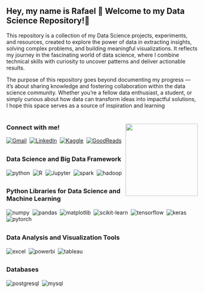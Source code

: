 ## Hey, my name is Rafael 👋 Welcome to my Data Science Repository!🌟 


This repository is a collection of my Data Science projects, experiments, and resources, created to explore the power of data in extracting insights, solving complex problems, and building meaningful visualizations. It reflects my journey in the fascinating world of data science, where I combine technical skills with curiosity to uncover patterns and deliver actionable results.

The purpose of this repository goes beyond documenting my progress — it’s about sharing knowledge and fostering collaboration within the data science community. Whether you’re a fellow data enthusiast, a student, or simply curious about how data can transform ideas into impactful solutions, I hope this space serves as a source of inspiration and learning


# 

<img align="right" alt="" height="190px" src="./src/study.gif">

<h3 align="left">Connect with me!</h3>

[![Gmail](https://img.shields.io/badge/Gmail-D14836?style=for-the-badge&logo=gmail&logoColor=white)](mailto:rafaelaraujomj@gmail.com)
&nbsp;[![LinkedIn](https://img.shields.io/badge/LinkedIn-0077B5?style=for-the-badge&logo=linkedin&logoColor=white)](https://www.linkedin.com/in/rafael-araujo-jesus/)
&nbsp;[![Kaggle](https://img.shields.io/badge/Kaggle-20BEFF?style=for-the-badge&logo=Kaggle&logoColor=white)](https://www.kaggle.com/rafaelaraujomj)
&nbsp;[![GoodReads](https://img.shields.io/badge/Goodreads-372213?style=for-the-badge&logo=goodreads&logoColor=white)](https://www.skoob.com.br/usuario/663706)


##

<h3 align="left">Data Science and Big Data Framework </h3>

<div style="display: inline_block">
  <img align="center" alt="python" src="https://img.shields.io/badge/python-3670A0?style=for-the-badge&logo=python&logoColor=ffdd54" />
  &nbsp;<img align="center" alt="R" src="https://img.shields.io/badge/R-276DC3?style=for-the-badge&logo=r&logoColor=white" />
  &nbsp;<img align="center" alt="Jupyter" src="https://img.shields.io/badge/Jupyter-F37626.svg?&style=for-the-badge&logo=Jupyter&logoColor=white" />
  &nbsp;<img align="center" alt="spark" src="https://img.shields.io/badge/Apache_Spark-FFFFFF?style=for-the-badge&logo=apachespark&logoColor=#E35A16" />
  &nbsp;<img align="center" alt="hadoop" src="https://img.shields.io/badge/Apache%20Hadoop-66CCFF?style=for-the-badge&logo=apachehadoop&logoColor=black" />
  


##
  
<div style="display: inline_block">


<h3 align="left">Python Libraries for Data Science and Machine Learning</h3> 

  <img align="center" alt="numpy" src="https://img.shields.io/badge/numpy-%23013243.svg?style=for-the-badge&logo=numpy&logoColor=white" />
  &nbsp;<img align="center" alt="pandas" src="https://img.shields.io/badge/pandas-%23150458.svg?style=for-the-badge&logo=pandas&logoColor=white" />
  &nbsp;<img align="center" alt="matplotlib" src="https://img.shields.io/badge/Matplotlib-%23ffffff.svg?style=for-the-badge&logo=Matplotlib&logoColor=black" />
  &nbsp;<img align="center" alt="scikit-learn" src="https://img.shields.io/badge/scikit--learn-%23F7931E.svg?style=for-the-badge&logo=scikit-learn&logoColor=white" />
  &nbsp;<img align="center" alt="tensorflow" src="https://img.shields.io/badge/TensorFlow-FF6F00?style=for-the-badge&logo=tensorflow&logoColor=white" />
  &nbsp;<img align="center" alt="keras" src="https://img.shields.io/badge/Keras-%23D00000.svg?style=for-the-badge&logo=Keras&logoColor=white" />
  &nbsp;<img align="center" alt="pytorch" src="https://img.shields.io/badge/PyTorch-%23EE4C2C.svg?style=for-the-badge&logo=PyTorch&logoColor=white" />


##

<h3 align="left">Data Analysis and Visualization Tools</h3>

  <img align="center" alt="excel" src="https://img.shields.io/badge/Microsoft_Excel-217346?style=for-the-badge&logo=microsoft-excel&logoColor=white" />
  &nbsp;<img align="center" alt="powerbi" src="https://img.shields.io/badge/Power_BI-ffd700?style=for-the-badge&logo=microsoft-powerpoint&logoColor=white" />
  &nbsp;<img align="center" alt="tableau" src="https://img.shields.io/badge/Tableau-E97627?style=for-the-badge&logo=Tableau&logoColor=white" />
  

##

<h3 align="left">Databases</h3> 
  <img align="center" alt="postgresql" src="https://img.shields.io/badge/PostgreSQL-316192?style=for-the-badge&logo=postgresql&logoColor=white" />
  &nbsp;<img align="center" alt="mysql" src="https://img.shields.io/badge/MySQL-005C84?style=for-the-badge&logo=mysql&logoColor=white" />

</div><br/>

# 
